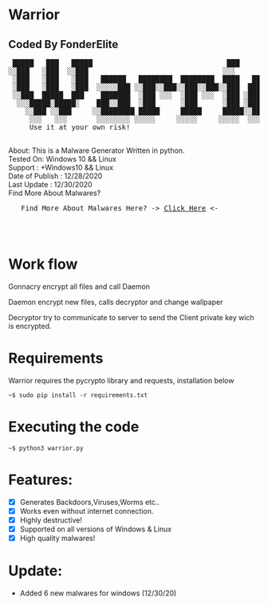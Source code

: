 # Warrior
## Coded By FonderElite
<pre>
 █████   ███   █████                                ███                    
░░███   ░███  ░░███                                ░░░                     
 ░███   ░███   ░███   ██████   ████████  ████████  ████   ██████  ████████ 
 ░███   ░███   ░███  ░░░░░███ ░░███░░███░░███░░███░░███  ███░░███░░███░░███
 ░░███  █████  ███    ███████  ░███ ░░░  ░███ ░░░  ░███ ░███ ░███ ░███ ░░░ 
  ░░░█████░█████░    ███░░███  ░███      ░███      ░███ ░███ ░███ ░███     
    ░░███ ░░███     ░░████████ █████     █████     █████░░██████  █████    
     ░░░   ░░░       ░░░░░░░░ ░░░░░     ░░░░░     ░░░░░  ░░░░░░  ░░░░░  
     Use it at your own risk!
     </pre>


About: This is a Malware Generator  Written in python.<br>
Tested On: Windows 10 && Linux <br>
Support : +Windows10 && Linux <br>
Date of Publish : 12/28/2020<br>
Last Update : 12/30/2020 <br>
Find More About Malwares?<br>

<pre>   Find More About Malwares Here? -> <a href="https://en.wikipedia.org/wiki/Malware">Click Here</a> <- </pre><br><br>


# Work flow

Gonnacry encrypt all files and call Daemon

Daemon encrypt new files, calls decryptor and change wallpaper

Decryptor try to communicate to server to send the Client private key wich is encrypted.

# Requirements 

Warrior requires the pycrypto library and requests, installation below

    ~$ sudo pip install -r requirements.txt

# Executing the code

    ~$ python3 warrior.py

# Features:
- [x] Generates Backdoors,Viruses,Worms etc..
- [x] Works even without internet connection.
- [x] Highly destructive!
- [x] Supported on all versions of Windows & Linux
- [x] High quality malwares!

# Update:
* Added 6 new malwares for windows (12/30/20)
